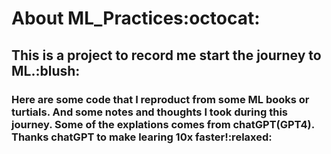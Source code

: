 <h1>About ML_Practices:octocat:</h1>

<h2>This is a project to record me start the journey to ML.:blush:</h2>

<h3>Here are some code that I reproduct from some ML books or turtials. And some notes 
and thoughts I took during this journey. Some of the explations comes from chatGPT(GPT4). Thanks chatGPT to make learing 10x faster!:relaxed:</h3>